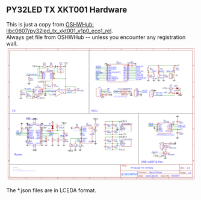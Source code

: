 ## PY32LED TX XKT001 Hardware  
This is just a copy from [OSHWHub: libc0607/py32led_tx_xkt001_v1p0_eco1_rel](https://oshwhub.com/libc0607/py32led_tx_xkt001_v1p0_eco1_rel).   
Always get file from OSHWHub -- unless you encounter any registration wall.  
![sch](https://github.com/libc0607/py32led/blob/main/hw_tx/Schematic_PY32LED_TX_XKT001_V1.0_2023-12-24.png)  

The *.json files are in LCEDA format.  
